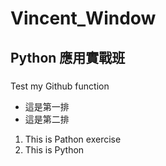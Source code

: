 # Vincent_Window
## Python 應用實戰班
### 
Test my Github function
- 這是第一排
- 這是第二排
1. This is Pathon exercise
2. This is Python
